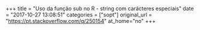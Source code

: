 +++
title = "Uso da função sub no R - string com carácteres especiais"
date = "2017-10-27 13:08:51"
categories = ["sopt"]
original_url = "https://pt.stackoverflow.com/q/250154"
at_home="no"
+++


